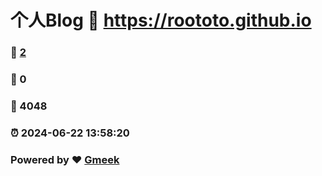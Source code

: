 # 个人Blog :link: https://roototo.github.io 
### :page_facing_up: [2](https://roototo.github.io/tag.html) 
### :speech_balloon: 0 
### :hibiscus: 4048 
### :alarm_clock: 2024-06-22 13:58:20 
### Powered by :heart: [Gmeek](https://github.com/Meekdai/Gmeek)
